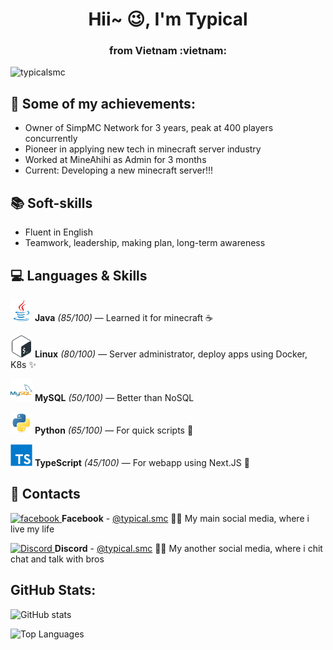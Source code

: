
<h1 align="center">Hii~ 😉, I'm Typical</h1>
<h3 align="center">from Vietnam :vietnam:</h3>

<p align="left"> <img src="https://komarev.com/ghpvc/?username=typicalsmc&label=Profile%20views&color=0e75b6&style=flat" alt="typicalsmc" /> </p>

## 🧪 **Some of my achievements:**
* Owner of SimpMC Network for 3 years, peak at 400 players concurrently
* Pioneer in applying new tech in minecraft server industry
* Worked at MineAhihi as Admin for 3 months
* Current: Developing a new minecraft server!!!
## 📚 Soft-skills
* Fluent in English
* Teamwork, leadership, making plan, long-term awareness
## 💻 Languages & Skills

<div align="left">
  <p>
    <img src="https://raw.githubusercontent.com/devicons/devicon/master/icons/java/java-original.svg" alt="Java" width="35" height="35" /> 
    <strong>Java</strong> <em>(85/100)</em> — Learned it for minecraft ☕
  </p>
  <p>
    <img src="https://raw.githubusercontent.com/devicons/devicon/master/icons/bash/bash-original.svg" alt="Bash" width="35" height="35" /> 
    <strong>Linux</strong> <em>(80/100)</em> — Server administrator, deploy apps using Docker, K8s ✨
  </p>
  <p>
    <img src="https://raw.githubusercontent.com/devicons/devicon/master/icons/mysql/mysql-original-wordmark.svg" alt="MySQL" width="35" height="35" /> 
    <strong>MySQL</strong> <em>(50/100)</em> — Better than NoSQL
  </p>
  <p>
    <img src="https://raw.githubusercontent.com/devicons/devicon/master/icons/python/python-original.svg" alt="Python" width="35" height="35" /> 
    <strong>Python</strong> <em>(65/100)</em> — For quick scripts 🐍
  </p>
    <p>
    <img src="https://raw.githubusercontent.com/devicons/devicon/master/icons/typescript/typescript-original.svg" alt="Python" width="35" height="35" /> 
    <strong>TypeScript</strong> <em>(45/100)</em> — For webapp using Next.JS 🐍
</div>

## 💌 Contacts
  <div align="left">
    <p>
      <a href="https://facebook.com/typical.smc" target="_blank">
        <img src="https://raw.githubusercontent.com/rahuldkjain/github-profile-readme-generator/master/src/images/icons/Social/facebook.svg" alt="facebook" height="35" width="45" />
      </a>
      <strong>Facebook</strong> - <a href="https://facebook.com/typical.smc" target="_blank">@typical.smc</a>  
      🙆‍♂️ My main social media, where i live my life
    </p>
    <p>
      <a href="https://discordlookup.com/user/437854007181049866" target="_blank">
        <img src="https://raw.githubusercontent.com/rahuldkjain/github-profile-readme-generator/master/src/images/icons/Social/discord.svg" alt="Discord" height="35" width="45" />
      </a>
      <strong>Discord</strong> - <a href="https://discordlookup.com/user/437854007181049866" target="_blank">@typical.smc</a>  
      🧑‍🦯 My another social media, where i chit chat and talk with bros
    </p>
  </div>

## GitHub Stats:
![GitHub stats](https://typical-readme-stats.vercel.app/api?username=typicalsmc&theme=tokyonight&hide_border=true)

![Top Languages](https://typical-readme-stats.vercel.app/api/top-langs/?username=typicalsmc&theme=tokyonight&layout=compact&hide_border=true)
